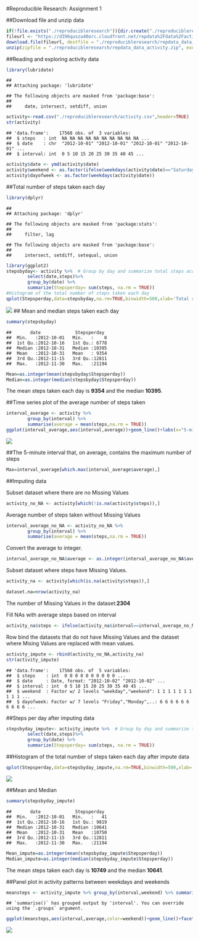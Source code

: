 \#Reproducible Research: Assignment 1

\#\#Download file and unzip data

``` r
if(!file.exists("./reproducibleresearch")){dir.create("./reproducibleresearch")}
fileurl <- "https://d396qusza40orc.cloudfront.net/repdata%2Fdata%2Factivity.zip"
download.file(fileurl, destfile = "./reproducibleresearch/repdata_data_activity.zip")
unzip(zipfile = "./reproducibleresearch/repdata_data_activity.zip", exdir = "./reproducibleresearch")
```

\#\#Reading and exploring activity data

``` r
library(lubridate)
```

    ## 
    ## Attaching package: 'lubridate'

    ## The following objects are masked from 'package:base':
    ## 
    ##     date, intersect, setdiff, union

``` r
activity<-read.csv("./reproducibleresearch/activity.csv",header=TRUE)
str(activity)
```

    ## 'data.frame':    17568 obs. of  3 variables:
    ##  $ steps   : int  NA NA NA NA NA NA NA NA NA NA ...
    ##  $ date    : chr  "2012-10-01" "2012-10-01" "2012-10-01" "2012-10-01" ...
    ##  $ interval: int  0 5 10 15 20 25 30 35 40 45 ...

``` r
activity$date <- ymd(activity$date)
activity$weekend <- as.factor(ifelse(weekdays(activity$date)=="Saturday" | weekdays(activity$date)=="Sunday","weekend","weekday"))
activity$dayofweek <- as.factor(weekdays(activity$date))
```

\#\#Total number of steps taken each day

``` r
library(dplyr)
```

    ## 
    ## Attaching package: 'dplyr'

    ## The following objects are masked from 'package:stats':
    ## 
    ##     filter, lag

    ## The following objects are masked from 'package:base':
    ## 
    ##     intersect, setdiff, setequal, union

``` r
library(ggplot2)
stepsbyday<- activity %>%  # Group by day and summarize total steps across the board
        select(date,steps)%>%
        group_by(date) %>%
        summarize(Stepsperday= sum(steps, na.rm = TRUE))
#Histogram of the total number of steps taken each day
qplot(Stepsperday,data=stepsbyday,na.rm=TRUE,binwidth=500,xlab='Total steps per day', ylab='Frequency using binwith 500',main = 'Histogram of the total number of steps taken each day')
```

![](PA1_template_files/figure-markdown_github/unnamed-chunk-3-1.png)
\#\# Mean and median steps taken each day

``` r
summary(stepsbyday)
```

    ##       date             Stepsperday   
    ##  Min.   :2012-10-01   Min.   :    0  
    ##  1st Qu.:2012-10-16   1st Qu.: 6778  
    ##  Median :2012-10-31   Median :10395  
    ##  Mean   :2012-10-31   Mean   : 9354  
    ##  3rd Qu.:2012-11-15   3rd Qu.:12811  
    ##  Max.   :2012-11-30   Max.   :21194

``` r
Mean=as.integer(mean(stepsbyday$Stepsperday))
Median=as.integer(median(stepsbyday$Stepsperday))
```

The mean steps taken each day is **9354** and the median **10395**.

\#\#Time series plot of the average number of steps taken

``` r
interval_average <- activity %>% 
        group_by(interval) %>% 
        summarise(average = mean(steps,na.rm = TRUE))
ggplot(interval_average,aes(interval,average))+geom_line()+labs(x="5-minute interval",y="Average steps taken across all days")
```

![](PA1_template_files/figure-markdown_github/unnamed-chunk-5-1.png)

\#\#The 5-minute interval that, on average, contains the maximum number
of steps

``` r
Max=interval_average[which.max(interval_average$average),]
```

\#\#Imputing data

Subset dataset where there are no Missing Values

``` r
activity_no_NA <- activity[which(!is.na(activity$steps)),]
```

Average number of steps taken without Missing Values

``` r
interval_average_no_NA <- activity_no_NA %>% 
        group_by(interval) %>% 
        summarise(average = mean(steps,na.rm = TRUE))
```

Convert the average to integer.

``` r
interval_average_no_NA$average <- as.integer(interval_average_no_NA$average)
```

Subset dataset where steps have Missing Values.

``` r
activity_na <- activity[which(is.na(activity$steps)),]
```

``` r
dataset.na=nrow(activity_na)
```

The number of Missing Values in the dataset:**2304**

Fill NAs with average steps based on interval

``` r
activity_na$steps <- ifelse(activity_na$interval==interval_average_no_NA$interval,interval_average_no_NA$average)
```

Row bind the datasets that do not have Missing Values and the dataset
where Mising Values are replaced with mean values.

``` r
activity_impute <- rbind(activity_no_NA,activity_na)
str(activity_impute)
```

    ## 'data.frame':    17568 obs. of  5 variables:
    ##  $ steps    : int  0 0 0 0 0 0 0 0 0 0 ...
    ##  $ date     : Date, format: "2012-10-02" "2012-10-02" ...
    ##  $ interval : int  0 5 10 15 20 25 30 35 40 45 ...
    ##  $ weekend  : Factor w/ 2 levels "weekday","weekend": 1 1 1 1 1 1 1 1 1 1 ...
    ##  $ dayofweek: Factor w/ 7 levels "Friday","Monday",..: 6 6 6 6 6 6 6 6 6 6 ...

\#\#Steps per day after imputing data

``` r
stepsbyday_impute<- activity_impute %>%  # Group by day and summarize total steps across the board
        select(date,steps)%>%
        group_by(date) %>%
        summarize(Stepsperday= sum(steps, na.rm = TRUE))
```

\#\#Histogram of the total number of steps taken each day after impute
data

``` r
qplot(Stepsperday,data=stepsbyday_impute,na.rm=TRUE,binwidth=500,xlab='Total steps per day', ylab='Frequency using binwith 500',main = 'Histogram of the total number of steps taken each day')
```

![](PA1_template_files/figure-markdown_github/unnamed-chunk-15-1.png)

\#\#Mean and Median

``` r
summary(stepsbyday_impute)
```

    ##       date             Stepsperday   
    ##  Min.   :2012-10-01   Min.   :   41  
    ##  1st Qu.:2012-10-16   1st Qu.: 9819  
    ##  Median :2012-10-31   Median :10641  
    ##  Mean   :2012-10-31   Mean   :10750  
    ##  3rd Qu.:2012-11-15   3rd Qu.:12811  
    ##  Max.   :2012-11-30   Max.   :21194

``` r
Mean_impute=as.integer(mean(stepsbyday_impute$Stepsperday))
Median_impute=as.integer(median(stepsbyday_impute$Stepsperday))
```

The mean steps taken each day is **10749** and the median **10641**.

\#\#Panel plot in activity patterns between weekdays and weekends

``` r
meansteps <- activity_impute %>% group_by(interval,weekend) %>% summarise(average = mean(steps))
```

    ## `summarise()` has grouped output by 'interval'. You can override using the `.groups` argument.

``` r
ggplot(meansteps,aes(interval,average,color=weekend))+geom_line()+facet_grid(weekend~.) +xlab("Interval") + ylab("Mean of Steps") +ggtitle("Comparison of Average Number of Steps in Each Interval")
```

![](PA1_template_files/figure-markdown_github/unnamed-chunk-17-1.png)
